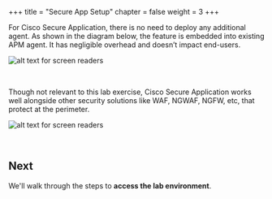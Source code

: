 +++
title = "Secure App Setup"
chapter = false
weight = 3
+++

For Cisco Secure Application, there is no need to deploy any additional agent. As shown in the diagram below, the feature is embedded into existing APM agent. It has negligible overhead and doesn’t impact end-users.

![alt text for screen readers](/images/10_app_security/appd-and-csa.png)

<br>

Though not relevant to this lab exercise, Cisco Secure Application works well alongside other security solutions like WAF, NGWAF, NGFW, etc, that protect at the perimeter.

![alt text for screen readers](/images/10_app_security/positioning-csa.png)

<br>

## Next <span style="color: #143c76;"><i class='fas fa-cog fa-spin fa-sm'></i></span>&nbsp;

We'll walk through the steps to **access the lab environment**.

<br>

